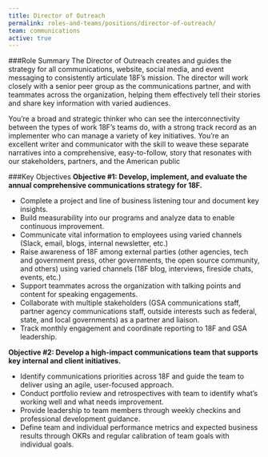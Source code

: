 ```yaml
---
title: Director of Outreach
permalink: roles-and-teams/positions/director-of-outreach/
team: communications
active: true
---
```


###Role Summary
The Director of Outreach creates and guides the strategy for all communications, website, social media, and event messaging to consistently articulate 18F’s mission. The director will work closely with a senior peer group as the communications partner, and with teammates across the organization, helping them effectively tell their stories and share key information with varied audiences. 

You’re a broad and strategic thinker who can see the interconnectivity between the types of work 18F’s teams do, with a strong track record as an implementer who can manage a variety of key initiatives. You’re an excellent writer and communicator with the skill to weave these separate narratives into a comprehensive, easy-to-follow, story that resonates with our stakeholders, partners, and the American public

###Key Objectives
**Objective #1: Develop, implement, and evaluate the annual comprehensive communications strategy for 18F.**

- Complete a project and line of business listening tour and document key insights.
- Build measurability into our programs and analyze data to enable continuous improvement.
- Communicate vital information to employees using varied channels (Slack, email, blogs, internal newsletter, etc.)
- Raise awareness of 18F among external parties (other agencies, tech and government press, other governments, the open source community, and others) using varied channels (18F blog, interviews, fireside chats, events, etc.)
- Support teammates across the organization with talking points and content for speaking engagements.
- Collaborate with multiple stakeholders (GSA communications staff, partner agency communications staff, outside interests such as federal, state, and local governments) as a partner and liaison.
- Track monthly engagement and coordinate reporting to 18F and GSA leadership.

**Objective #2: Develop a high-impact communications team that supports key internal and client initiatives.**

- Identify communications priorities across 18F and guide the team to deliver using an agile, user-focused approach.
- Conduct portfolio review and retrospectives with team to identify what’s working well and what needs improvement.
- Provide leadership to team members through weekly checkins and professional development guidance.
- Define team and individual performance metrics and expected business results through OKRs and regular calibration of team goals with individual goals.


